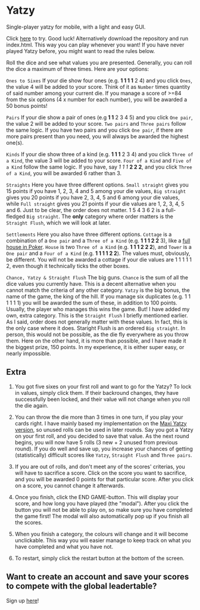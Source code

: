 # Yatzy
Single-player yatzy for mobile, with a light and easy GUI.

Click [here](https://sergiosja.github.io/Yatzy/) to try. Good luck!
Alternatively download the repository and run index.html. This way you can play whenever you want!
If you have never played Yatzy before, you might want to read the rules below.

Roll the dice and see what values you are presented. Generally, you can roll the dice a maximum of three times. Here are your options:

``Ones to Sixes`` If your die show four ones (e.g. **1 1 1 1** 2 4) and you click ``Ones``, the value 4 will be added to your score. Think of it as ``Number`` times quantity of said number among your current die. If you manage a score of >=84 from the six options (4 x number for each number), you will be awarded a 50 bonus points!

``Pairs`` If your die show a pair of ones (e.g **1 1** 2 3 4 5) and you click ``One pair``, the value 2 will be added to your score. ``Two pairs`` and ``Three pairs`` follow the same logic. If you have two pairs and you click ``One pair``, if there are more pairs present than you need, you will always be awarded the highest one(s).

``Kinds`` If your die show three of a kind (e.g. **1 1 1** 2 3 4) and you click ``Three of a Kind``, the value 3 will be added to your score. ``Four of a Kind`` and ``Five of a Kind`` follow the same logic. If you have, say *1 1 1* **2 2 2**, and you click ``Three of a Kind``, you will be awarded 6 rather than 3.

``Straights`` Here you have three different options. ``Small straight`` gives you 15 points if you have 1, 2, 3, 4 and 5 among your die values, ``Big straight`` gives you 20 points if you have 2, 3, 4, 5 and 6 among your die values, while ``Full straight`` gives you 21 points if your die values are 1, 2, 3, 4, 5 and 6. Just to be clear, the order does not matter. 1 5 4 3 6 2 is a full-fledged ``Big straight``. The **only** category where order matters is the ``Straight Flush``, which we will look at later.

``Settlements`` Here you also have three different options. ``Cottage`` is a combination of a ``One pair`` and a ``Three of a Kind`` (e.g. **1 1 1 2 2** 3), like a [full house in Poker](https://en.wikipedia.org/wiki/List_of_poker_hands#Full_house). ``House`` is two ``Three of a Kind`` (e.g. **1 1 1 2 2 2**), and ``Tower`` is a ``One pair`` and a ``Four of a Kind`` (e.g. **1 1 1 1 2 2**). The values must, obviously, be different. You will not be awarded a cottage if your die values are 1 1 1 1 1 2, even though it technically ticks the other boxes.

``Chance, Yatzy & Straight Flush`` The big guns. ``Chance`` is the sum of all the dice values you currently have. This is a decent alternative when you cannot match the criteria of any other category. ``Yatzy`` is the big bonus, the name of the game, the king of the hill. If you manage six duplicates (e.g. 1 1 1 1 1 1) you will be awarded the sum of these, in addition to 100 points. Usually, the player who manages this wins the game. But! I have added my own, extra category. This is the ``Straight Flush`` I briefly mentioned earlier. As I said, order does not generally matter with these values. In fact, this is the only case where it does. Staright Flush is an ordered ``Big straight``. In person, this would not be possible, as the die fly everywhere as you throw them. Here on the other hand, it is more than possible, and I have made it the biggest prize, 150 points. In my experience, it is either super easy, or nearly impossible. 


## Extra
1. You got five sixes on your first roll and want to go for the Yatzy? To lock in values, simply click them. If their backround changes, they have successfully been locked, and their value will not change when you roll the die again.

2. You can throw the die more than 3 times in one turn, if you play your cards right. I have mainly based my implementation on the [Maxi Yatzy version](https://en.wikipedia.org/wiki/Yatzy#Maxi_Yatzy), so unused rolls can be used in later rounds. Say you got a Yatzy on your first roll, and you decided to save that value. As the next round begins, you will now have 5 rolls (3 new + 2 unused from previous round). If you do well and save up, you increase your chances of getting (statistically) difficult scores like ``Yatzy``, ``Straight Flush`` and ``Three pairs``.

3. If you are out of rolls, and don't meet any of the scores' criterias, you will have to sacrifice a score. Click on the score you want to sacrifice, and you will be awarded 0 points for that particular score. After you click on a score, you cannot change it afterwards.

4. Once you finish, click the END GAME-button. This will display your score, and how long you have played (the "modal"). After you click the button you will not be able to play on, so make sure you have completed the game first! The modal will also automatically pop up if you finish all the scores.

5. When you finish a category, the colours will change and it will become unclickable. This way you will easier manage to keep track on what you have completed and what you have not.

6. To restart, simply click the restart button at the bottom of the screen.

## Want to create an account and save your scores to compete with the global leadertable?
Sign up [here](https://github.com/sergiosja/Mega-Yatzy)!
